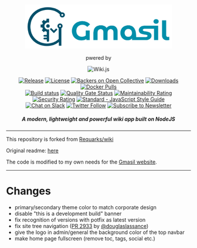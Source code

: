 

<div align="center">

<img src="img/gmasil-logo.svg" alt="Wiki.js" width="400" />

pwered by

<img src="https://static.requarks.io/logo/wikijs-full.svg" alt="Wiki.js" width="200" />

[![Release](https://img.shields.io/github/release/Requarks/wiki.svg?style=flat&maxAge=3600)](https://github.com/Requarks/wiki/releases)
[![License](https://img.shields.io/badge/license-AGPLv3-blue.svg?style=flat)](https://github.com/requarks/wiki/blob/master/LICENSE)
[![Backers on Open Collective](https://opencollective.com/wikijs/all/badge.svg)](https://opencollective.com/wikijs)
[![Downloads](https://img.shields.io/github/downloads/Requarks/wiki/total.svg?style=flat)](https://github.com/Requarks/wiki/releases)
[![Docker Pulls](https://img.shields.io/docker/pulls/requarks/wiki.svg)](https://hub.docker.com/r/requarks/wiki/)  
[![Build status](https://dev.azure.com/requarks/wiki/_apis/build/status/build)](https://dev.azure.com/requarks/wiki/_build/latest?definitionId=9)
[![Quality Gate Status](https://sonarcloud.io/api/project_badges/measure?project=wiki&metric=alert_status)](https://sonarcloud.io/dashboard?id=wiki)
[![Maintainability Rating](https://sonarcloud.io/api/project_badges/measure?project=wiki&metric=sqale_rating)](https://sonarcloud.io/dashboard?id=wiki)
[![Security Rating](https://sonarcloud.io/api/project_badges/measure?project=wiki&metric=security_rating)](https://sonarcloud.io/dashboard?id=wiki)
[![Standard - JavaScript Style Guide](https://img.shields.io/badge/code%20style-standard-brightgreen.svg?style=flat)](http://standardjs.com/)  
[![Chat on Slack](https://img.shields.io/badge/slack-requarks-CC2B5E.svg?style=flat&logo=slack)](https://wiki.requarks.io/slack)
[![Twitter Follow](https://img.shields.io/badge/follow-%40requarks-blue.svg?style=flat&logo=twitter)](https://twitter.com/requarks)
[![Subscribe to Newsletter](https://img.shields.io/badge/newsletter-subscribe-yellow.svg?style=flat&logo=mailchimp)](https://blog.js.wiki/subscribe)

##### A modern, lightweight and powerful wiki app built on NodeJS

</div>

<hr />

This repository is forked from [Requarks/wiki](https://github.com/Requarks/wiki)

Original readme: [here](https://github.com/Requarks/wiki/blob/dev/README.md)

The code is modified to my own needs for the [Gmasil website](https://gmasil.de).

<hr />

# Changes
* primary/secondary theme color to match corporate design
* disable "this is a development build" banner
* fix recognition of versions with potfix as latest version
* fix site tree navigation ([PR 2933](https://github.com/Requarks/wiki/pull/2933) by [@douglaslassance](https://github.com/douglaslassance))
* give the logo in admin/general the background color of the top navbar
* make home page fullscreen (remove toc, tags, social etc.)
